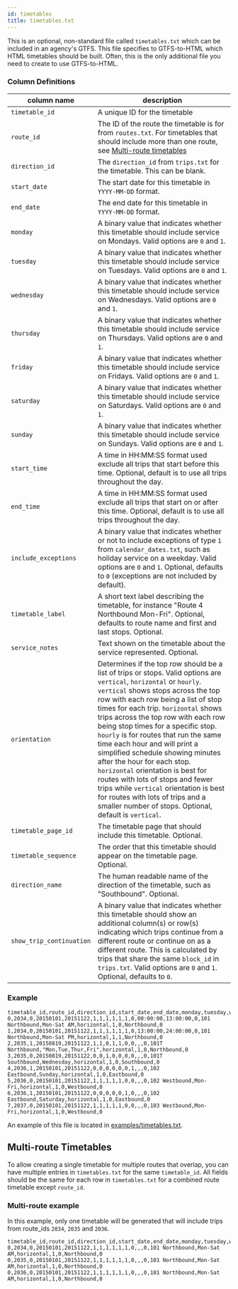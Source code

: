 ```yaml
---
id: timetables
title: timetables.txt
---
```


This is an optional, non-standard file called `timetables.txt` which can be included in an agency's GTFS. This file specifies to GTFS-to-HTML which HTML timetables should be built. Often, this is the only additional file you need to create to use GTFS-to-HTML.

### Column Definitions

| column name              | description                                                                                                                                                                                                                                                                                                                                                                                                                                                                                                                                                                                                                                                                          |
| ------------------------ | ------------------------------------------------------------------------------------------------------------------------------------------------------------------------------------------------------------------------------------------------------------------------------------------------------------------------------------------------------------------------------------------------------------------------------------------------------------------------------------------------------------------------------------------------------------------------------------------------------------------------------------------------------------------------------------ |
| `timetable_id`           | A unique ID for the timetable                                                                                                                                                                                                                                                                                                                                                                                                                                                                                                                                                                                                                                                        |
| `route_id`               | The ID of the route the timetable is for from `routes.txt`. For timetables that should include more than one route, see [Multi-route timetables](#multi-route-timetables)                                                                                                                                                                                                                                                                                                                                                                                                                                                                                                            |
| `direction_id`           | The `direction_id` from `trips.txt` for the timetable. This can be blank.                                                                                                                                                                                                                                                                                                                                                                                                                                                                                                                                                                                                            |
| `start_date`             | The start date for this timetable in `YYYY-MM-DD` format.                                                                                                                                                                                                                                                                                                                                                                                                                                                                                                                                                                                                                            |
| `end_date`               | The end date for this timetable in `YYYY-MM-DD` format.                                                                                                                                                                                                                                                                                                                                                                                                                                                                                                                                                                                                                              |
| `monday`                 | A binary value that indicates whether this timetable should include service on Mondays. Valid options are `0` and `1`.                                                                                                                                                                                                                                                                                                                                                                                                                                                                                                                                                               |
| `tuesday`                | A binary value that indicates whether this timetable should include service on Tuesdays. Valid options are `0` and `1`.                                                                                                                                                                                                                                                                                                                                                                                                                                                                                                                                                              |
| `wednesday`              | A binary value that indicates whether this timetable should include service on Wednesdays. Valid options are `0` and `1`.                                                                                                                                                                                                                                                                                                                                                                                                                                                                                                                                                            |
| `thursday`               | A binary value that indicates whether this timetable should include service on Thursdays. Valid options are `0` and `1`.                                                                                                                                                                                                                                                                                                                                                                                                                                                                                                                                                             |
| `friday`                 | A binary value that indicates whether this timetable should include service on Fridays. Valid options are `0` and `1`.                                                                                                                                                                                                                                                                                                                                                                                                                                                                                                                                                               |
| `saturday`               | A binary value that indicates whether this timetable should include service on Saturdays. Valid options are `0` and `1`.                                                                                                                                                                                                                                                                                                                                                                                                                                                                                                                                                             |
| `sunday`                 | A binary value that indicates whether this timetable should include service on Sundays. Valid options are `0` and `1`.                                                                                                                                                                                                                                                                                                                                                                                                                                                                                                                                                               |
| `start_time`             | A time in HH:MM:SS format used exclude all trips that start before this time. Optional, default is to use all trips throughout the day.                                                                                                                                                                                                                                                                                                                                                                                                                                                                                                                                              |
| `end_time`               | A time in HH:MM:SS format used exclude all trips that start on or after this time. Optional, default is to use all trips throughout the day.                                                                                                                                                                                                                                                                                                                                                                                                                                                                                                                                         |
| `include_exceptions`     | A binary value that indicates whether or not to include exceptions of type `1` from `calendar_dates.txt`, such as holiday service on a weekday. Valid options are `0` and `1`. Optional, defaults to `0` (exceptions are not included by default).                                                                                                                                                                                                                                                                                                                                                                                                                                   |
| `timetable_label`        | A short text label describing the timetable, for instance "Route 4 Northbound Mon-Fri". Optional, defaults to route name and first and last stops. Optional.                                                                                                                                                                                                                                                                                                                                                                                                                                                                                                                         |
| `service_notes`          | Text shown on the timetable about the service represented. Optional.                                                                                                                                                                                                                                                                                                                                                                                                                                                                                                                                                                                                                 |
| `orientation`            | Determines if the top row should be a list of trips or stops. Valid options are `vertical`, `horizontal` or `hourly`. `vertical` shows stops across the top row with each row being a list of stop times for each trip. `horizontal` shows trips across the top row with each row being stop times for a specific stop. `hourly` is for routes that run the same time each hour and will print a simplified schedule showing minutes after the hour for each stop. `horizontal` orientation is best for routes with lots of stops and fewer trips while `vertical` orientation is best for routes with lots of trips and a smaller number of stops. Optional, default is `vertical`. |
| `timetable_page_id`      | The timetable page that should include this timetable. Optional.                                                                                                                                                                                                                                                                                                                                                                                                                                                                                                                                                                                                                     |
| `timetable_sequence`     | The order that this timetable should appear on the timetable page. Optional.                                                                                                                                                                                                                                                                                                                                                                                                                                                                                                                                                                                                         |
| `direction_name`         | The human readable name of the direction of the timetable, such as "Southbound". Optional.                                                                                                                                                                                                                                                                                                                                                                                                                                                                                                                                                                                           |
| `show_trip_continuation` | A binary value that indicates whether this timetable should show an additional column(s) or row(s) indicating which trips continue from a different route or continue on as a different route. This is calculated by trips that share the same `block_id` in `trips.txt`. Valid options are `0` and `1`. Optional, defaults to `0`.                                                                                                                                                                                                                                                                                                                                                  |

### Example

```csv
timetable_id,route_id,direction_id,start_date,end_date,monday,tuesday,wednesday,thursday,friday,saturday,sunday,start_time,end_time,include_exceptions,timetable_label,service_notes,orientation,timetable_page_id,timetable_sequence,direction_name,show_trip_continuation
0,2034,0,20150101,20151122,1,1,1,1,1,1,0,00:00:00,13:00:00,0,101 Northbound,Mon-Sat AM,horizontal,1,0,Northbound,0
1,2034,0,20150101,20151122,1,1,1,1,1,1,0,13:00:00,24:00:00,0,101 Northbound,Mon-Sat PM,horizontal,1,1,Northbound,0
2,2035,1,20150819,20151122,1,1,0,1,1,0,0,,,0,101T Northbound,"Mon,Tue,Thur,Fri",horizontal,1,0,Northbound,0
3,2035,0,20150819,20151122,0,0,1,0,0,0,0,,,0,101T Southbound,Wednesday,horizontal,1,0,Southbound,0
4,2036,1,20150101,20151122,0,0,0,0,0,0,1,,,0,102 Eastbound,Sunday,horizontal,1,0,Eastbound,0
5,2036,0,20150101,20151122,1,1,1,1,1,0,0,,,0,102 Westbound,Mon-Fri,horizontal,1,0,Westbound,0
6,2036,1,20150101,20151122,0,0,0,0,0,1,0,,,0,102 Eastbound,Saturday,horizontal,1,0,Eastbound,0
7,2037,0,20150101,20151122,1,1,1,1,1,0,0,,,0,103 Westbound,Mon-Fri,horizontal,1,0,Westbound,0
```

An example of this file is located in [examples/timetables.txt](https://github.com/BlinkTagInc/gtfs-to-html/blob/master/examples/timetables.txt).

## Multi-route Timetables

To allow creating a single timetable for multiple routes that overlap, you can have multiple entries in `timetables.txt` for the same `timetable_id`. All fields should be the same for each row in `timetables.txt` for a combined route timetable except `route_id`.

### Multi-route example

In this example, only one timetable will be generated that will include trips from route_ids `2034`, `2035` and `2036`.

```csv
timetable_id,route_id,direction_id,start_date,end_date,monday,tuesday,wednesday,thursday,friday,saturday,sunday,start_time,end_time,include_exceptions,timetable_label,service_notes,orientation,timetable_page_id,timetable_sequence,direction_name,show_trip_continuation
0,2034,0,20150101,20151122,1,1,1,1,1,1,0,,,0,101 Northbound,Mon-Sat AM,horizontal,1,0,Northbound,0
0,2035,0,20150101,20151122,1,1,1,1,1,1,0,,,0,101 Northbound,Mon-Sat AM,horizontal,1,0,Northbound,0
0,2036,0,20150101,20151122,1,1,1,1,1,1,0,,,0,101 Northbound,Mon-Sat AM,horizontal,1,0,Northbound,0
```
